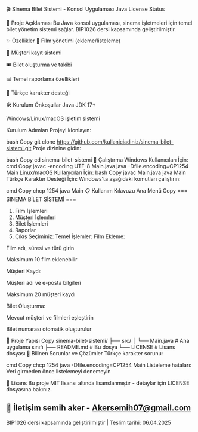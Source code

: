 🎬 Sinema Bilet Sistemi - Konsol Uygulaması
Java
License
Status

📜 Proje Açıklaması
Bu Java konsol uygulaması, sinema işletmeleri için temel bilet yönetim sistemi sağlar. BIP1026 dersi kapsamında geliştirilmiştir.

✨ Özellikler
🎥 Film yönetimi (ekleme/listeleme)

👥 Müşteri kayıt sistemi

🎟️ Bilet oluşturma ve takibi

📊 Temel raporlama özellikleri

🔄 Türkçe karakter desteği

🛠️ Kurulum
Önkoşullar
Java JDK 17+

Windows/Linux/macOS işletim sistemi

Kurulum Adımları
Projeyi klonlayın:

bash
Copy
git clone https://github.com/kullaniciadiniz/sinema-bilet-sistemi.git
Proje dizinine gidin:

bash
Copy
cd sinema-bilet-sistemi
🚀 Çalıştırma
Windows Kullanıcıları İçin:
cmd
Copy
javac -encoding UTF-8 Main.java
java -Dfile.encoding=CP1254 Main
Linux/macOS Kullanıcıları İçin:
bash
Copy
javac Main.java
java Main
Türkçe Karakter Desteği İçin:
Windows'ta aşağıdaki komutları çalıştırın:

cmd
Copy
chcp 1254
java Main
📋 Kullanım Kılavuzu
Ana Menü
Copy
=== SINEMA BİLET SİSTEMİ ===
1. Film İşlemleri
2. Müşteri İşlemleri
3. Bilet İşlemleri
4. Raporlar
0. Çıkış
Seçiminiz: 
Temel İşlemler:
Film Ekleme:

Film adı, süresi ve türü girin

Maksimum 10 film eklenebilir

Müşteri Kaydı:

Müşteri adı ve e-posta bilgileri

Maksimum 20 müşteri kaydı

Bilet Oluşturma:

Mevcut müşteri ve filmleri eşleştirin

Bilet numarası otomatik oluşturulur

📂 Proje Yapısı
Copy
sinema-bilet-sistemi/
├── src/
│   └── Main.java          # Ana uygulama sınıfı
├── README.md              # Bu dosya
└── LICENSE                # Lisans dosyası
🐛 Bilinen Sorunlar ve Çözümler
Türkçe karakter sorunu:

cmd
Copy
chcp 1254
java -Dfile.encoding=CP1254 Main
Listeleme hataları: Veri girmeden önce listelemeyi denemeyin 

📜 Lisans
Bu proje MIT lisansı altında lisanslanmıştır - detaylar için LICENSE dosyasına bakınız.

📧 İletişim
semih aker - Akersemih07@gmail.com
-----------------------------------
BIP1026 dersi kapsamında geliştirilmiştir | Teslim tarihi: 06.04.2025
